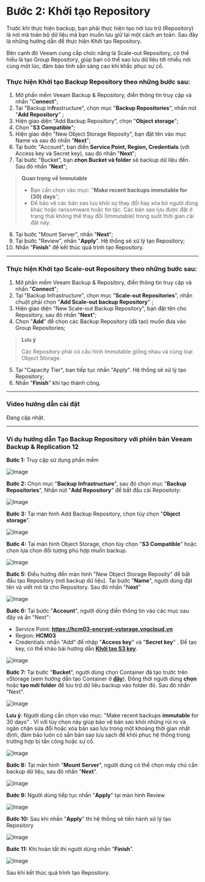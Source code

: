 # Bước 2: Khởi tạo Repository

Trước khi thực hiện backup, bạn phải thực hiện tạo nơi lưu trữ (Repository) là nơi mà toàn bộ dữ liệu mà bạn muốn lưu giữ lại một cách an toàn. Sau đây là những hướng dẫn để thực hiện Khởi tạo Repository. 

Bên cạnh đó Veeam cung cấp chức năng là Scale-out Repository, có thể hiểu là tạo Group Repository, giúp bạn có thể sao lưu dữ liệu tới nhiều nơi cùng một lúc, đảm bảo tính sẵn sàng cao khi khắc phục sự cố.

### Thực hiện Khởi tạo Backup Repository theo những bước sau:

1. Mở phần mềm Veeam Backup & Repository, điền thông tin truy cập và nhấn "C**onnect**";
2. Tại "Backup In**fr**astructure", chọn mục "**Backup Repositories**", nhấn nút "**Add Repository**" ;
3. Hiện giao diện "Add Backup Repository", chọn  "**Object storage**";
4. Chọn "**S3 Compatible**";
5. Hiện giao diện "New Object Storage Reposity", bạn đặt tên vào mục Name và sau đó nhấn "**Next**";
6. Tại bước "Account", bạn điền **Service Point, Region, Credentials** (với Access key và Secret key), sau đó nhấn "**Next**";
7. Tại bước "Bucket", bạn **chọn Bucket và folder** sẽ backup dữ liệu đến. Sau đó nhấn "**Next**";

> **Quan trọng về Immutable** 
>
> * Bạn cần chọn vào mục: "****Make recent backups immutable for (30) days****";
> * Để bảo vệ các bản sao lưu khỏi sự thay đổi hay xóa bỏ người dùng khác hoặc ransomware hoặc tin tặc. Các bản sao lưu được đặt ở trạng thái không thể thay đổi (Immutable) trong suốt thời gian cài đặt này.

8. Tại bước "Mount Server", nhấn "**Next**";
9. Tại bước "Review", nhấn "**Apply**". Hệ thống sẽ xử lý tạo Repository;
10. Nhấn "**Finish**" để kết thúc quá trình tạo Repository.

***

### Thực hiện Khởi tạo Scale-out Repository theo những bước sau:

1. Mở phần mềm Veeam Backup & Repository, điền thông tin truy cập và nhấn "**Connect**";
2. Tại "Backup Infrastructure", chọn mục "**Scale-out Repositories**", nhấn chuột phải chọn "**Add Scale-out backup Repository**" ;
3. Hiện giao diện "New Scale-out Backup Repository", bạn đặt tên cho Repository, sau đó nhấn "**Next**";
4. Chọn "**Add**" để chọn các Backup Repository (đã tạo) muốn đưa vào Group Repositories;

> **Lưu ý**
>
> Các Repository phải có cấu hình Immutable giống nhau và cùng loại Object Storage.

5. Tại "Capacity Tier", bạn tiếp tục nhấn "Apply". Hệ thống sẽ xử lý tạo Repository;
6. Nhấn "**Finish**" khi tạo thành công.

***

### Video hướng dẫn cài đặt 

Đang cập nhật.

***

### Ví dụ hướng dẫn Tạo Backup Repository với phiên bản Veeam Backup & Replication 12



**Bước 1:** Truy cập sử dụng phần mềm

![Image](https://github.com/vngcloud/docs/blob/main/Vietnamese/.gitbook/assets/image%20(347).png?raw=true)

**Bước 2:** Chọn mục "**Backup Infrastructure**", sau đó chọn mục "**Backup Repositories**", Nhấn nút "**Add Repository**" để bắt đầu cài Repositoty:

![Image](https://github.com/vngcloud/docs/blob/main/Vietnamese/.gitbook/assets/image%20(348).png?raw=true)

**Bước 3:** Tại màn hình Add Backup Repository, chọn tùy chọn "**Object storage**".

![Image](https://github.com/vngcloud/docs/blob/main/Vietnamese/.gitbook/assets/image%20(349).png?raw=true)

**Bước 4:** Tại màn hình Object Storage, chọn tùy chọn "**S3 Compatible**" hoặc chọn lựa chọn đối tượng phú hợp muốn backup.

![Image](https://github.com/vngcloud/docs/blob/main/Vietnamese/.gitbook/assets/image%20(350).png?raw=true)

**Bước 5:** Điều hướng đến màn hình "New Object Storage Reposity" để bắt đầu tạo Repository (nơi backup dữ liệu). Tại bước "**Name**", người dùng đặt tên và viết mô tả cho Repository. Sau đó nhấn "N**ext**"

![Image](https://github.com/vngcloud/docs/blob/main/Vietnamese/.gitbook/assets/image%20(351).png?raw=true)

**Bước 6:** Tại bước "**Account**", người dùng điền thông tin vào các mục sau đây và ấn "Next":

* Service Point: **https://hcm03-encrypt-vstorage.vngcloud.vn**
* Region: **HCM03**
* Credentials: nhấn "Add" để nhập "**Access key**" và "**Secret key**" . Để tạo key, có thể khảo bài hướng dẫn [****Khởi tạo S3 key****](https://docs.vngcloud.vn/vng-cloud-document/vn/vstorage/object-storage/vstorage-hcm03/quan-ly-truy-cap/quan-ly-tai-khoan-truy-cap-vstorage/tai-khoan-service-account/khoi-tao-vstorage-credentials/khoi-tao-s3-key).

![Image](https://github.com/vngcloud/docs/blob/main/Vietnamese/.gitbook/assets/image%20(352).png?raw=true)

**Bước 7:** Tại bước "**Bucket**", người dùng chọn Container đã tạo trước trên vStorage (xem hướng dẫn tạo Container ở [****đây****](https://docs.vngcloud.vn/vng-cloud-document/vn/vstorage/object-storage/vstorage-hcm03/cac-tinh-nang-cua-vstorage/lam-viec-voi-container/khoi-tao-container)). Đồng thời người dùng **chọn** hoặc **tạo mới folder** để lưu trữ dữ liệu backup vào folder đó. Sau đó nhấn "Next".

![Image](https://github.com/vngcloud/docs/blob/main/Vietnamese/.gitbook/assets/image%20(353).png?raw=true)

**Lưu ý**: Người dùng cần chọn vào mục: "Make recent backups ****immutable**** for 30 days" . Vì với tùy chọn này giúp bảo vệ bản sao khỏi những rủi ro và ngăn chặn sửa đổi hoặc xóa bản sao lưu trong một khoảng thời gian nhất định, đảm bảo luôn có sẵn bản sao lưu sạch để khôi phục hệ thống trong trường hợp bị tấn công hoặc sự cố.

![Image](https://github.com/vngcloud/docs/blob/main/Vietnamese/.gitbook/assets/image%20(354).png?raw=true)

**Bước 8:** Tại màn hình "**Mount Server**", người dùng có thể chọn máy chủ cần backup dữ liệu, sau đó nhấn "**Next**".

![Image](https://github.com/vngcloud/docs/blob/main/Vietnamese/.gitbook/assets/image%20(355).png?raw=true)

**Bước 9:** Người dùng tiếp tục nhấn "**Apply**" tại màn hình Review

![Image](https://github.com/vngcloud/docs/blob/main/Vietnamese/.gitbook/assets/image%20(356).png?raw=true)

**Bước 10:** Sau khi nhấn "**Apply**" thì hệ thống sẽ tiến hành xử lý tạo Repository 

![Image](https://github.com/vngcloud/docs/blob/main/Vietnamese/.gitbook/assets/image%20(357).png?raw=true)

**Bước 11:** Khi hoàn tất thì người dùng nhấn "**Finish**".

![Image](https://github.com/vngcloud/docs/blob/main/Vietnamese/.gitbook/assets/image%20(358).png?raw=true)

Sau khi kết thúc quá trình tạo Repository.

